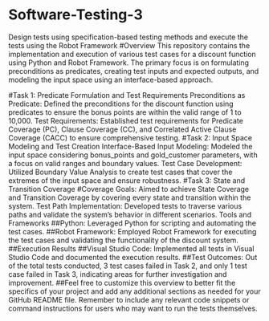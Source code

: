 # Software-Testing-3
Design tests using specification-based testing methods and execute the tests using the Robot Framework
#Overview
This repository contains the implementation and execution of various test cases for a discount function using Python and Robot Framework. The primary focus is on formulating preconditions as predicates, creating test inputs and expected outputs, and modeling the input space using an interface-based approach.

#Task 1: Predicate Formulation and Test Requirements
Preconditions as Predicate: Defined the preconditions for the discount function using predicates to ensure the bonus points are within the valid range of 1 to 10,000.
Test Requirements: Established test requirements for Predicate Coverage (PC), Clause Coverage (CC), and Correlated Active Clause Coverage (CACC) to ensure comprehensive testing.
#Task 2: Input Space Modeling and Test Creation
Interface-Based Input Modeling: Modeled the input space considering bonus_points and gold_customer parameters, with a focus on valid ranges and boundary values.
Test Case Development: Utilized Boundary Value Analysis to create test cases that cover the extremes of the input space and ensure robustness.
#Task 3: State and Transition Coverage
#Coverage Goals: Aimed to achieve State Coverage and Transition Coverage by covering every state and transition within the system.
Test Path Implementation: Developed tests to traverse various paths and validate the system’s behavior in different scenarios.
Tools and Frameworks
##Python: Leveraged Python for scripting and automating the test cases.
##Robot Framework: Employed Robot Framework for executing the test cases and validating the functionality of the discount system.
##Execution Results
##Visual Studio Code: Implemented all tests in Visual Studio Code and documented the execution results.
##Test Outcomes: Out of the total tests conducted, 3 test cases failed in Task 2, and only 1 test case failed in Task 3, indicating areas for further investigation and improvement.
##Feel free to customize this overview to better fit the specifics of your project and add any additional sections as needed for your GitHub README file. Remember to include any relevant code snippets or command instructions for users who may want to run the tests themselves.
